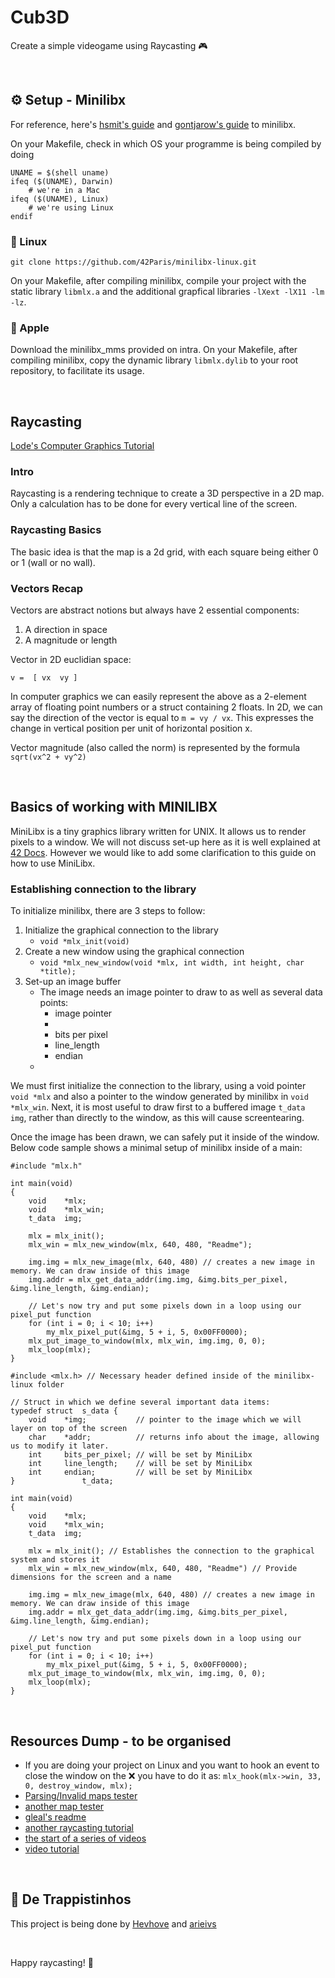 # Cub3D
Create a simple videogame using Raycasting 🎮​

<br/>

## ⚙️​ Setup - Minilibx
For reference, here's [hsmit's guide](https://harm-smits.github.io/42docs/libs/minilibx) and [gontjarow's guide](https://gontjarow.github.io/MiniLibX/) to minilibx.

On your Makefile, check in which OS your programme is being compiled by doing
```
UNAME = $(shell uname)
ifeq ($(UNAME), Darwin)
	# we're in a Mac
ifeq ($(UNAME), Linux)
	# we're using Linux
endif
```

### 🐧​ Linux
```
git clone https://github.com/42Paris/minilibx-linux.git
```
On your Makefile, after compiling minilibx, compile your project with the static library ```libmlx.a``` and the additional grapfical libraries ```-lXext -lX11 -lm -lz```.

### 🍏​ Apple
Download the minilibx_mms provided on intra.
On your Makefile, after compiling minilibx, copy the dynamic library ```libmlx.dylib``` to your root repository, to facilitate its usage.

<br/>

## Raycasting
[Lode's Computer Graphics Tutorial](https://lodev.org/cgtutor/raycasting.html)

### Intro
Raycasting is a rendering technique to create a 3D perspective in a 2D map. Only a calculation has to be done for every vertical line of the screen.

### Raycasting Basics
The basic idea is that the map is a 2d grid, with each square being either 0 or 1 (wall or no wall).

### Vectors Recap
Vectors are abstract notions but always have 2 essential components:
1. A direction in space
2. A magnitude or length

Vector in 2D euclidian space:

`v = 
[ vx 
  vy ]`

In computer graphics we can easily represent the above as a 2-element array of floating point numbers or a struct containing 2 floats. In 2D, we can say the direction of the vector is equal to `m = vy / vx`. This expresses the change in vertical position per unit of horizontal position x.

Vector magnitude (also called the norm) is represented by the formula `sqrt(vx^2 + vy^2)`

<br/>

## Basics of working with MINILIBX
MiniLibx is a tiny graphics library written for UNIX. It allows us to render pixels to a window. We will not discuss set-up here as it is well explained at [42 Docs](https://harm-smits.github.io/42docs/libs/minilibx/introduction.html). However we would like to add some clarification to this guide on how to use MiniLibx.

### Establishing connection to the library
To initialize minilibx, there are 3 steps to follow:

1. Initialize the graphical connection to the library
	- `void *mlx_init(void)`
2. Create a new window using the graphical connection
	- `void *mlx_new_window(void *mlx, int width, int height, char *title);`
3. Set-up an image buffer
	- The image needs an image pointer to draw to as well as several data points:
		- image pointer
		-
		- bits per pixel
		- line_length
		- endian
	-

We must first initialize the connection to the library, using a void pointer `void *mlx` and also a pointer to the window generated by minilibx in `void *mlx_win`. Next, it is most useful to draw first to a buffered image `t_data img`, rather than directly to the window, as this will cause screentearing.

Once the image has been drawn, we can safely put it inside of the window. Below code sample shows a minimal setup of minilibx inside of a main:

```
#include "mlx.h"

int main(void)
{
	void	*mlx;
	void	*mlx_win;
	t_data	img;

	mlx = mlx_init();
	mlx_win = mlx_new_window(mlx, 640, 480, "Readme");

	img.img = mlx_new_image(mlx, 640, 480) // creates a new image in memory. We can draw inside of this image
	img.addr = mlx_get_data_addr(img.img, &img.bits_per_pixel, &img.line_length, &img.endian);

	// Let's now try and put some pixels down in a loop using our pixel_put function
	for (int i = 0; i < 10; i++)
		my_mlx_pixel_put(&img, 5 + i, 5, 0x00FF0000);
	mlx_put_image_to_window(mlx, mlx_win, img.img, 0, 0);
	mlx_loop(mlx);
}
```


```
#include <mlx.h> // Necessary header defined inside of the minilibx-linux folder

// Struct in which we define several important data items:
typedef struct	s_data {
	void	*img;			// pointer to the image which we will layer on top of the screen
	char	*addr;			// returns info about the image, allowing us to modify it later.
	int		bits_per_pixel;	// will be set by MiniLibx
	int		line_length;	// will be set by MiniLibx
	int		endian;			// will be set by MiniLibx
}				t_data;

int main(void)
{
	void	*mlx;
	void	*mlx_win;
	t_data	img;

	mlx = mlx_init(); // Establishes the connection to the graphical system and stores it
	mlx_win = mlx_new_window(mlx, 640, 480, "Readme") // Provide dimensions for the screen and a name

	img.img = mlx_new_image(mlx, 640, 480) // creates a new image in memory. We can draw inside of this image
	img.addr = mlx_get_data_addr(img.img, &img.bits_per_pixel, &img.line_length, &img.endian);

	// Let's now try and put some pixels down in a loop using our pixel_put function
	for (int i = 0; i < 10; i++)
		my_mlx_pixel_put(&img, 5 + i, 5, 0x00FF0000);
	mlx_put_image_to_window(mlx, mlx_win, img.img, 0, 0);
	mlx_loop(mlx);
}
```

<br/>

## Resources Dump - to be organised
* If you are doing your project on Linux and you want to hook an event to close the window on the ❌ you have to do it as: ```mlx_hook(mlx->win, 33, 0, destroy_window, mlx);```
* [Parsing/Invalid maps tester](https://github.com/mlaraki/cub3D_leaks_maps_tester)
* [another map tester](https://github.com/humblEgo/cub3D_map_tester)
* [gleal's readme](https://github.com/gleal42/cub3d)
* [another raycasting tutorial](https://permadi.com/1996/05/ray-casting-tutorial-table-of-contents/)
* [the start of a series of videos](https://platform.thinkific.com/videoproxy/v1/play/bt4rgv7eplmd9ibbfds0?time=370&autoplay=true&crosstime=738)
* [video tutorial](https://www.youtube.com/watch?v=gYRrGTC7GtA)

<br/>

## 🍻​ De Trappistinhos
This project is being done by [Hevhove](https://github.com/Hevhove) and [arieivs](https://github.com/arieivs)

<br/>

Happy raycasting! ​🎨​
